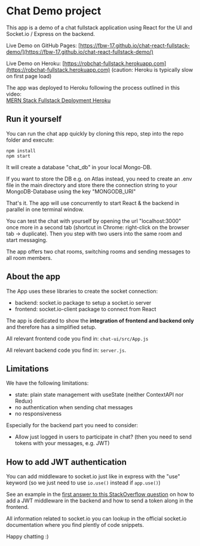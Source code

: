 # Chat Demo project

This app is a demo of a chat fullstack application using React for the UI
and Socket.io / Express on the backend.

Live Demo on GitHub Pages: [https://fbw-17.github.io/chat-react-fullstack-demo/](https://fbw-17.github.io/chat-react-fullstack-demo/)

Live Demo on Heroku: [https://robchat-fullstack.herokuapp.com](https://robchat-fullstack.herokuapp.com)
(caution: Heroku is typically slow on first page load)

The app was deployed to Heroku following the process outlined in this video:<br />
[MERN Stack Fullstack Deployment Heroku](https://www.youtube.com/watch?v=5PaUiPyBDJY)


## Run it yourself

You can run the chat app quickly by cloning this repo, step into the repo folder and execute:

```
npm install
npm start
```

It will create a database "chat_db" in your local Mongo-DB.

If you want to store the DB e.g. on Atlas instead, you need to create an .env file in the main directory and store there the connection string to your MongoDB-Database using the key "MONGODB_URI"

That's it. The app will use concurrently to start React & the backend in parallel in one terminal window.

You can test the chat with yourself by opening the url "localhost:3000" once more in a second tab (shortcut in Chrome: right-click on the browser tab -> duplicate). Then you step with two users into the same room and start messaging.

The app offers two chat rooms, switching rooms and sending messages to all room members. 

## About the app

The App uses these libraries to create the socket connection:
* backend: socket.io package to setup a socket.io server
* frontend: socket.io-client package to connect from React

The app is dedicated to show the **integration of frontend and backend only** and therefore has a simplified setup.

All relevant frontend code you find in: `chat-ui/src/App.js`

All relevant backend code you find in: `server.js`.

## Limitations

We have the following limitations:

* state: plain state management with useState (neither ContextAPI nor Redux)
* no authentication when sending chat messages
* no responsiveness

Especially for the backend part you need to consider:
* Allow just logged in users to participate in chat? (then you need to send tokens with your messages, e.g. JWT)

## How to add JWT authentication

You can add middleware to socket.io just like in express with the "use" keyword (so we just need to use `io.use()` instead if `app.use()`)

See an example in the [first answer to this StackOverflow question](https://stackoverflow.com/questions/36788831/authenticating-socket-io-connections-using-jwt) on how to add a JWT middleware in the backend and how to send a token along in the frontend.

All information related to socket.io you can lookup in the official socket.io documentation where you find plently of code snippets.

Happy chatting :)